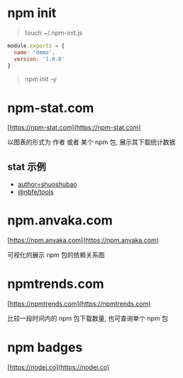 # npm init

> touch \~/.npm-init.js

```js
module.exports = {
  name: 'demo',
  version: '1.0.0'
}
```

> npm init -y

# npm-stat.com

[https://npm-stat.com](https://npm-stat.com)

以图表的形式为 作者 或者 某个 npm 包, 展示其下载统计数据

## stat 示例

- [author=shuoshubao](https://npm-stat.com/charts.html?author=shuoshubao)
- [@nbfe/tools](https://npm-stat.com/charts.html?package=%40nbfe%2Ftools&from=2022-01-15&to=2023-01-15)

# npm.anvaka.com

[https://npm.anvaka.com](https://npm.anvaka.com)

可视化的展示 npm 包的依赖关系图

# npmtrends.com

[https://npmtrends.com](https://npmtrends.com)

比较一段时间内的 npm 包下载数量, 也可查询单个 npm 包

# npm badges

[https://nodei.co](https://nodei.co)
